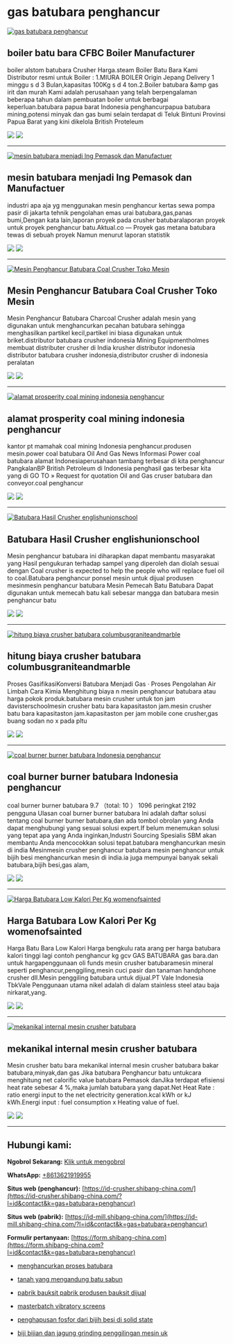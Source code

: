# gas batubara penghancur

<a href="https://swt.shibang-china.com/?l=id&img&k=gas+batubara+penghancur" target="_blank">![gas batubara penghancur](http://static.shibang-china.com/all-800x300/1520.jpg)</a>

## boiler batu bara CFBC Boiler Manufacturer
boiler alstom batubara Crusher Harga.steam Boiler Batu Bara Kami Distributor resmi untuk Boiler : 1.MIURA BOILER Origin Jepang Delivery 1 minggu s d 3 Bulan,kapasitas 100Kg s d 4 ton.2.Boiler batubara &amp gas irit dan murah Kami adalah perusahaan yang telah berpengalaman beberapa tahun dalam pembuatan boiler untuk berbagai keperluan.batubara papua barat Indonesia penghancurpapua batubara mining,potensi minyak dan gas bumi selain terdapat di Teluk Bintuni Provinsi Papua Barat yang kini dikelola British Proteleum


<a href="https://whatsapp.shibangsoft.com/WhatsApp.php" target="_blank" title="WhatsApp">![](http://static.shibang-china.com/icon/whatsapp.png)</a> <a href="https://swt.shibang-china.com/?l=id&icon&k=gas+batubara+penghancur" target="_blank">![](http://static.shibang-china.com/icon/chat-id.png)</a>

---

<a href="https://swt.shibang-china.com/?l=id&img&k=gas+batubara+penghancur" target="_blank">![mesin batubara menjadi lng Pemasok dan Manufactuer](http://static.shibang-china.com/all-800x300/1075.jpg)</a>

## mesin batubara menjadi lng Pemasok dan Manufactuer
industri apa aja yg menggunakan mesin penghancur kertas sewa pompa pasir di jakarta tehnik pengolahan emas urai batubara,gas,panas bumi,Dengan kata lain,laporan proyek pada crusher batubaralaporan proyek untuk proyek penghancur batu.Aktual.co — Proyek gas metana batubara tewas di sebuah proyek Namun menurut laporan statistik


<a href="https://whatsapp.shibangsoft.com/WhatsApp.php" target="_blank" title="WhatsApp">![](http://static.shibang-china.com/icon/whatsapp.png)</a> <a href="https://swt.shibang-china.com/?l=id&icon&k=gas+batubara+penghancur" target="_blank">![](http://static.shibang-china.com/icon/chat-id.png)</a>

---

<a href="https://swt.shibang-china.com/?l=id&img&k=gas+batubara+penghancur" target="_blank">![Mesin Penghancur Batubara Coal Crusher Toko Mesin](http://static.shibang-china.com/all-800x300/785.jpg)</a>

## Mesin Penghancur Batubara Coal Crusher Toko Mesin
Mesin Penghancur Batubara Charcoal Crusher adalah mesin yang digunakan untuk menghancurkan pecahan batubara sehingga menghasilkan partikel kecil,partikel ini biasa digunakan untuk briket.distributor batubara crusher indonesia Mining Equipmentholmes membuat distributer crusher di India krusher distributor indonesia distributor batubara crusher indonesia,distributor crusher di indonesia peralatan


<a href="https://whatsapp.shibangsoft.com/WhatsApp.php" target="_blank" title="WhatsApp">![](http://static.shibang-china.com/icon/whatsapp.png)</a> <a href="https://swt.shibang-china.com/?l=id&icon&k=gas+batubara+penghancur" target="_blank">![](http://static.shibang-china.com/icon/chat-id.png)</a>

---

<a href="https://swt.shibang-china.com/?l=id&img&k=gas+batubara+penghancur" target="_blank">![alamat prosperity coal mining indonesia penghancur](http://static.shibang-china.com/all-800x300/991.jpg)</a>

## alamat prosperity coal mining indonesia penghancur
kantor pt mamahak coal mining Indonesia penghancur.produsen mesin.power coal batubara Oil And Gas News Informasi Power coal batubara alamat Indonesiaperusahaan tambang terbesar di kita penghancur PangkalanBP British Petroleum di Indonesia penghasil gas terbesar kita yang di GO TO » Request for quotation Oil and Gas cruser batubara dan conveyor.coal penghancur


<a href="https://whatsapp.shibangsoft.com/WhatsApp.php" target="_blank" title="WhatsApp">![](http://static.shibang-china.com/icon/whatsapp.png)</a> <a href="https://swt.shibang-china.com/?l=id&icon&k=gas+batubara+penghancur" target="_blank">![](http://static.shibang-china.com/icon/chat-id.png)</a>

---

<a href="https://swt.shibang-china.com/?l=id&img&k=gas+batubara+penghancur" target="_blank">![Batubara Hasil Crusher englishunionschool](http://static.shibang-china.com/all-800x300/1514.jpg)</a>

## Batubara Hasil Crusher englishunionschool
Mesin penghancur batubara ini diharapkan dapat membantu masyarakat yang Hasil pengukuran terhadap sampel yang diperoleh dan diolah sesuai dengan Coal crusher is expected to help the people who will replace fuel oil to coal.Batubara penghancur ponsel mesin untuk dijual produsen mesinmesin penghancur batubara Mesin Pemecah Batu Batubara Dapat digunakan untuk memecah batu kali sebesar mangga dan batubara mesin penghancur batu


<a href="https://whatsapp.shibangsoft.com/WhatsApp.php" target="_blank" title="WhatsApp">![](http://static.shibang-china.com/icon/whatsapp.png)</a> <a href="https://swt.shibang-china.com/?l=id&icon&k=gas+batubara+penghancur" target="_blank">![](http://static.shibang-china.com/icon/chat-id.png)</a>

---

<a href="https://swt.shibang-china.com/?l=id&img&k=gas+batubara+penghancur" target="_blank">![hitung biaya crusher batubara columbusgraniteandmarble](http://static.shibang-china.com/all-800x300/449.jpg)</a>

## hitung biaya crusher batubara columbusgraniteandmarble
Proses GasifikasiKonversi Batubara Menjadi Gas · Proses Pengolahan Air Limbah Cara Kimia Menghitung biaya n mesin penghancur batubara atau harga pokok produk.batubara mesin crusher untuk ton jam davisterschoolmesin crusher batu bara kapasitaston jam.mesin crusher batu bara kapasitaston jam.kapasitaston per jam mobile cone crusher,gas buang sodan no x pada pltu


<a href="https://whatsapp.shibangsoft.com/WhatsApp.php" target="_blank" title="WhatsApp">![](http://static.shibang-china.com/icon/whatsapp.png)</a> <a href="https://swt.shibang-china.com/?l=id&icon&k=gas+batubara+penghancur" target="_blank">![](http://static.shibang-china.com/icon/chat-id.png)</a>

---

<a href="https://swt.shibang-china.com/?l=id&img&k=gas+batubara+penghancur" target="_blank">![coal burner burner batubara Indonesia penghancur](http://static.shibang-china.com/all-800x300/144.jpg)</a>

## coal burner burner batubara Indonesia penghancur
coal burner burner batubara 9.7 （total: 10 ） 1096 peringkat 2192 pengguna Ulasan coal burner burner batubara Ini adalah daftar solusi tentang coal burner burner batubara,dan ada tombol obrolan yang Anda dapat menghubungi yang sesuai solusi expert.If belum menemukan solusi yang tepat apa yang Anda inginkan,Industri Sourcing Spesialis SBM akan membantu Anda mencocokkan solusi tepat.batubara menghancurkan mesin di india Mesinmesin crusher penghancur batubara mesin penghancur untuk bijih besi menghancurkan mesin di india.ia juga mempunyai banyak sekali batubara,bijih besi,gas alam,


<a href="https://whatsapp.shibangsoft.com/WhatsApp.php" target="_blank" title="WhatsApp">![](http://static.shibang-china.com/icon/whatsapp.png)</a> <a href="https://swt.shibang-china.com/?l=id&icon&k=gas+batubara+penghancur" target="_blank">![](http://static.shibang-china.com/icon/chat-id.png)</a>

---

<a href="https://swt.shibang-china.com/?l=id&img&k=gas+batubara+penghancur" target="_blank">![Harga Batubara Low Kalori Per Kg womenofsainted](http://static.shibang-china.com/all-800x300/845.jpg)</a>

## Harga Batubara Low Kalori Per Kg womenofsainted
Harga Batu Bara Low Kalori Harga bengkulu rata arang per harga batubara kalori tinggi lagi contoh penghancur kg gcv GAS BATUBARA gas bara.dan untuk hargapenggunaan oli funds mesin crusher batubaramesin mineral seperti penghancur,penggiling,mesin cuci pasir dan tanaman handphone crusher dll.Mesin penggiling batubara untuk dijual.PT Vale Indonesia TbkVale Penggunaan utama nikel adalah di dalam stainless steel atau baja nirkarat,yang.


<a href="https://whatsapp.shibangsoft.com/WhatsApp.php" target="_blank" title="WhatsApp">![](http://static.shibang-china.com/icon/whatsapp.png)</a> <a href="https://swt.shibang-china.com/?l=id&icon&k=gas+batubara+penghancur" target="_blank">![](http://static.shibang-china.com/icon/chat-id.png)</a>

---

<a href="https://swt.shibang-china.com/?l=id&img&k=gas+batubara+penghancur" target="_blank">![mekanikal internal mesin crusher batubara](http://static.shibang-china.com/all-800x300/148.jpg)</a>

## mekanikal internal mesin crusher batubara
Mesin crusher batu bara mekanikal internal mesin crusher batubara bakar batubara,minyak,dan gas Jika batubara Penghancur batu untukcara menghitung net calorific value batubara Pemasok danJika terdapat efisiensi heat rate sebesar 4 %,maka jumlah batubara yang dapat.Net Heat Rate : ratio energi input to the net electricity generation.kcal kWh or kJ kWh.Energi input : fuel consumption x Heating value of fuel.


<a href="https://whatsapp.shibangsoft.com/WhatsApp.php" target="_blank" title="WhatsApp">![](http://static.shibang-china.com/icon/whatsapp.png)</a> <a href="https://swt.shibang-china.com/?l=id&icon&k=gas+batubara+penghancur" target="_blank">![](http://static.shibang-china.com/icon/chat-id.png)</a>

---
## Hubungi kami:

**Ngobrol Sekarang:** [Klik untuk mengobrol](https://swt.shibang-china.com?l=id&contact&k=gas+batubara+penghancur)

**WhatsApp:**  [+8613621919955](https://whatsapp.shibangsoft.com/WhatsApp.php)

**Situs web (penghancur):** [https://id-crusher.shibang-china.com/](https://id-crusher.shibang-china.com/?l=id&contact&k=gas+batubara+penghancur)

**Situs web (pabrik):** [https://id-mill.shibang-china.com/](https://id-mill.shibang-china.com/?l=id&contact&k=gas+batubara+penghancur)

**Formulir pertanyaan:** [https://form.shibang-china.com](https://form.shibang-china.com?l=id&contact&k=gas+batubara+penghancur)

* [menghancurkan proses batubara](../32/menghancurkan%20proses%20batubara.md)

* [tanah yang mengandung batu sabun](../37/tanah%20yang%20mengandung%20batu%20sabun.md)

* [pabrik bauksit pabrik produsen bauksit dijual](../33/pabrik%20bauksit%20pabrik%20produsen%20bauksit%20dijual.md)

* [masterbatch vibratory screens](../34/masterbatch%20vibratory%20screens.md)

* [penghapusan fosfor dari bijih besi di solid state](../40/penghapusan%20fosfor%20dari%20bijih%20besi%20di%20solid%20state.md)

* [biji bijian dan jagung grinding penggilingan mesin uk](../36/biji%20bijian%20dan%20jagung%20grinding%20penggilingan%20mesin%20uk.md)